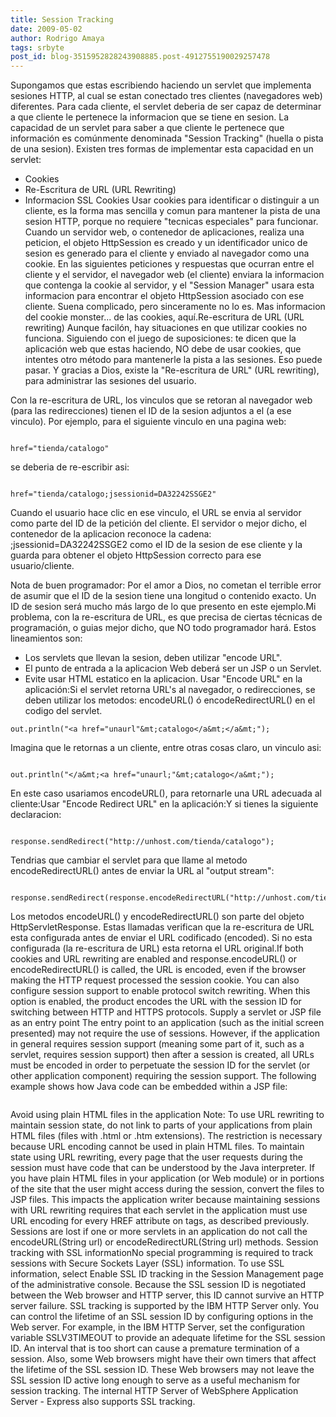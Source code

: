 ```yaml
---
title: Session Tracking
date: 2009-05-02
author: Rodrigo Amaya
tags: srbyte
post_id: blog-3515952828243908885.post-4912755190029257478
---
```


Supongamos que estas escribiendo haciendo un servlet que implementa sesiones HTTP, al cual se estan conectado tres clientes (navegadores web) diferentes. Para cada cliente, el servlet deberia de ser capaz de determinar a que cliente le pertenece la informacion que se tiene en sesion. La capacidad de un servlet para saber a que cliente le pertenece que información es comúnmente denominada "Session Tracking" (huella o pista de una sesion). Existen tres formas de implementar esta capacidad en un servlet:

- Cookies
- Re-Escritura de URL (URL Rewriting)
- Informacion SSL
Cookies Usar cookies para identificar o distinguir a un cliente, es la forma mas sencilla y comun para mantener la pista de una sesion HTTP, porque no requiere "tecnicas especiales" para funcionar. Cuando un servidor web, o contenedor de aplicaciones, realiza una peticion, el objeto HttpSession es creado y un identificador unico de sesion es generado para el cliente y enviado al navegador como una cookie. En las siguientes peticiones y respuestas que ocurran entre el cliente y el servidor, el navegador web (el cliente) enviara la informacion que contenga la cookie al servidor, y el "Session Manager" usara esta informacion para encontrar el objeto HttpSession asociado con ese cliente. Suena complicado, pero sinceramente no lo es. Mas informacion del cookie monster... de las cookies, aquí.Re-escritura de URL (URL rewriting) Aunque facilón, hay situaciones en que utilizar cookies no funciona. Siguiendo con el juego de suposiciones: te dicen que la aplicación web que estas haciendo, NO debe de usar cookies, que intentes otro método para mantenerle la pista a las sesiones. Eso puede pasar. Y gracias a Dios, existe la "Re-escritura de URL" (URL rewriting), para administrar las sesiones del usuario.

Con la re-escritura de URL, los vinculos que se retoran al navegador web (para las redirecciones) tienen el ID de la sesion adjuntos a el (a ese vinculo). Por ejemplo, para el siguiente vinculo en una pagina web:

```

href="tienda/catalogo"
```
se deberia de re-escribir asi:

```

href="tienda/catalogo;jsessionid=DA32242SSGE2"
```
Cuando el usuario hace clic en ese vinculo, el URL se envia al servidor como parte del ID de la petición del cliente. El servidor o mejor dicho, el contenedor de la aplicacion reconoce la cadena: ;jsessionid=DA32242SSGE2 como el ID de la sesion de ese cliente y la guarda para obtener el objeto HttpSession correcto para ese usuario/cliente.

Nota de buen programador: Por el amor a Dios, no cometan el terrible error de asumir que el ID de la sesion tiene una longitud o contenido exacto. Un ID de sesion será mucho más largo de lo que presento en este ejemplo.Mi problema, con la re-escritura de URL, es que precisa de ciertas técnicas de programación, o guias mejor dicho, que NO todo programador hará. Estos lineamientos son:

- Los servlets que llevan la sesion, deben utilizar "encode URL".
- El punto de entrada a la aplicacion Web deberá ser un JSP o un Servlet.
- Evite usar HTML estatico en la aplicacion.
Usar "Encode URL" en la aplicación:Si el servlet retorna URL's al navegador, o redirecciones, se deben utilizar los metodos: encodeURL() ó encodeRedirectURL() en el codigo del servlet.

```
out.println("<a href="unaurl"&mt;catalogo</a&mt;</a&mt;");
```
Imagina que le retornas a un cliente, entre otras cosas claro, un vinculo asi:

```

out.println("</a&mt;<a href="unaurl;"&mt;catalogo</a&mt;");
```
En este caso usariamos encodeURL(), para retornarle una URL adecuada al cliente:Usar "Encode Redirect URL" en la aplicación:Y si tienes la siguiente declaracion:
```

response.sendRedirect("http://unhost.com/tienda/catalogo");
```
Tendrias que cambiar el servlet para que llame al metodo encodeRedirectURL() antes de enviar la URL al "output stream":
```

response.sendRedirect(response.encodeRedirectURL("http://unhost.com/tienda/catalogo"));
```
Los metodos encodeURL() y encodeRedirectURL() son parte del objeto HttpServletResponse. Estas llamadas verifican que la re-escritura de URL esta configurada antes de enviar el URL codificado (encoded). Si no esta configurada (la re-escritura de URL) esta retorna el URL original.If both cookies and URL rewriting are enabled and response.encodeURL() or encodeRedirectURL() is called, the URL is encoded, even if the browser making the HTTP request processed the session cookie. You can also configure session support to enable protocol switch rewriting. When this option is enabled, the product encodes the URL with the session ID for switching between HTTP and HTTPS protocols. Supply a servlet or JSP file as an entry point The entry point to an application (such as the initial screen presented) may not require the use of sessions. However, if the application in general requires session support (meaning some part of it, such as a servlet, requires session support) then after a session is created, all URLs must be encoded in order to perpetuate the session ID for the servlet (or other application component) requiring the session support. The following example shows how Java code can be embedded within a JSP file:

```

```
Avoid using plain HTML files in the application Note: To use URL rewriting to maintain session state, do not link to parts of your applications from plain HTML files (files with .html or .htm extensions). The restriction is necessary because URL encoding cannot be used in plain HTML files. To maintain state using URL rewriting, every page that the user requests during the session must have code that can be understood by the Java interpreter. If you have plain HTML files in your application (or Web module) or in portions of the site that the user might access during the session, convert the files to JSP files. This impacts the application writer because maintaining sessions with URL rewriting requires that each servlet in the application must use URL encoding for every HREF attribute on tags, as described previously. Sessions are lost if one or more servlets in an application do not call the encodeURL(String url) or encodeRedirectURL(String url) methods. Session tracking with SSL informationNo special programming is required to track sessions with Secure Sockets Layer (SSL) information. To use SSL information, select Enable SSL ID tracking in the Session Management page of the administrative console. Because the SSL session ID is negotiated between the Web browser and HTTP server, this ID cannot survive an HTTP server failure. SSL tracking is supported by the IBM HTTP Server only. You can control the lifetime of an SSL session ID by configuring options in the Web server. For example, in the IBM HTTP Server, set the configuration variable SSLV3TIMEOUT to provide an adequate lifetime for the SSL session ID. An interval that is too short can cause a premature termination of a session. Also, some Web browsers might have their own timers that affect the lifetime of the SSL session ID. These Web browsers may not leave the SSL session ID active long enough to serve as a useful mechanism for session tracking. The internal HTTP Server of WebSphere Application Server - Express also supports SSL tracking.